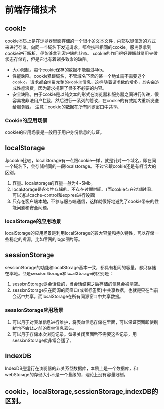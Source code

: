 # 前端存储技术


## cookie
cookie本质上是在浏览器里面存储的一个很小的文本文件，内部以键值对的方式来进行存储。向同一个域名下发送请求，都会携带相同的cookie。服务器拿到cookie进行解析，便能够拿到客户端的状态。
cookie的作用很好理解就是用来做状态存储的，但是它也有着诸多致命的缺陷。
* 大小限制。每个cookie保存的数据不能超过4kb。
* 性能缺陷。cookie紧跟域名，不管域名下面的某一个地址需不需要这个cookie，请求都会携带完整的cookie信息，这样随着请求数的增多，其实会造成性能浪费，因为请求携带了很多不必要的内容。
* 安全缺陷。由于cookie是以纯文本的形式在浏览器和服务器之间进行传递，很容易被非法用户拦截，然后进行一系列的篡改，在cookie的有效期内重新发送给服务器。
注意：cookie的数据在所有同源窗口中共享。
### Cookie的应用场景
cookie的应用场景是一般用于用户身份信息的认证。

## localStorage
与cookie比较，localStorage有一点跟cookie一样，就是针对一个域名，即在同一个域名下，会存储相同的一段localstorage。
不过它跟cookie还是有相当大的区别。
1. 容量。localstorage的容量一般为4~5Mb。
2. localstorage是永久性存储的。不存在过期时间。(而cookie存在过期时间，可以通过cache-control和expires进行设置)
3. 只存在客户端本地，不参与服务端通信，这样就很好地避免了cookie带来的性能问题和安全问题。

### localStorage的应用场景
localStorage的应用场景是利用localStorage的较大容量和持久特性，可以存储一些稳定的资源，比如官网的logo图片等。

## sessionStorage
sessionStorage的功能和localStorage基本一致，都具有相同的容量，都只存储在本地。但是sessionStorage和localStorage的区别是：
1. sessionStorage是会话级的，当会话结束之后存储的信息会被清空。
2. sessionStorage只在同源的同窗口(或者标签页)中共享数据，也就是只在当前会话中共享。而localStorage在所有同源窗口中共享数据。

### sessionStorage应用场景
1. 可以用于对表单信息进行维护，将表单信息存储在里面，可以保证页面即使刷新也不会让之前的表单信息丢失。
2. 可以用于存储本次浏览记录。如果关闭页面后不需要这些记录，用sessionStorage就非常合适了。




## IndexDB
IndexDB是运行在浏览器的非关系型数据库，本质上是一个数据库，和webStorage的存储大小不是一个量级的，理论上没有容量限制。

## cookie，localStorage,sessionStorage,indexDB的区别。